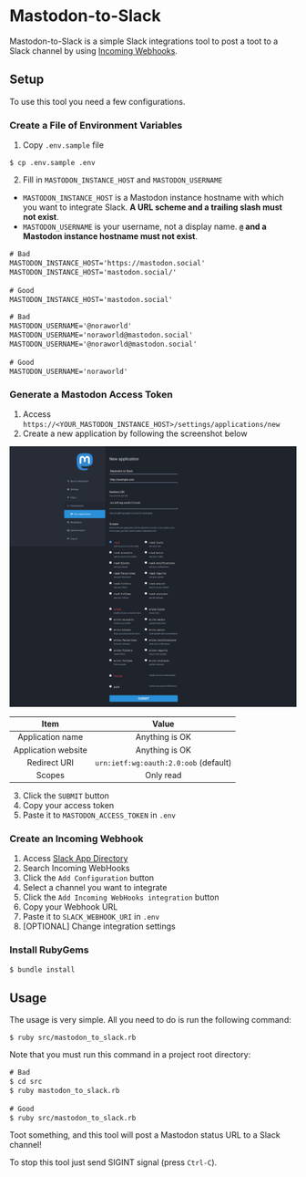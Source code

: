 # Mastodon-to-Slack
Mastodon-to-Slack is a simple Slack integrations tool to post a toot to a Slack channel by using [Incoming Webhooks](https://api.slack.com/incoming-webhooks).

## Setup
To use this tool you need a few configurations.

### Create a File of Environment Variables
1. Copy `.env.sample` file

```
$ cp .env.sample .env
```

2. Fill in `MASTODON_INSTANCE_HOST` and `MASTODON_USERNAME`
  - `MASTODON_INSTANCE_HOST` is a Mastodon instance hostname with which you want to integrate Slack. **A URL scheme and a trailing slash must not exist**.
  - `MASTODON_USERNAME` is your username, not a display name. **`@` and a Mastodon instance hostname must not exist**.

```
# Bad
MASTODON_INSTANCE_HOST='https://mastodon.social'
MASTODON_INSTANCE_HOST='mastodon.social/'

# Good
MASTODON_INSTANCE_HOST='mastodon.social'
```

```
# Bad
MASTODON_USERNAME='@noraworld'
MASTODON_USERNAME='noraworld@mastodon.social'
MASTODON_USERNAME='@noraworld@mastodon.social'

# Good
MASTODON_USERNAME='noraworld'
```

### Generate a Mastodon Access Token
1. Access `https://<YOUR_MASTODON_INSTANCE_HOST>/settings/applications/new`
2. Create a new application by following the screenshot below

![New application](./img/screenshots/new_application.png)

| Item | Value |
|:---:|:---:|
| Application name | Anything is OK |
| Application website | Anything is OK |
| Redirect URI | `urn:ietf:wg:oauth:2.0:oob` (default) |
| Scopes | Only read |

3. Click the `SUBMIT` button
4. Copy your access token
5. Paste it to `MASTODON_ACCESS_TOKEN` in `.env`

### Create an Incoming Webhook
1. Access [Slack App Directory](https://slack.com/apps)
2. Search Incoming WebHooks
3. Click the `Add Configuration` button
4. Select a channel you want to integrate
5. Click the `Add Incoming WebHooks integration` button
6. Copy your Webhook URL
7. Paste it to `SLACK_WEBHOOK_URI` in `.env`
8. [OPTIONAL] Change integration settings

### Install RubyGems
```
$ bundle install
```

## Usage
The usage is very simple. All you need to do is run the following command:

```
$ ruby src/mastodon_to_slack.rb
```

Note that you must run this command in a project root directory:

```
# Bad
$ cd src
$ ruby mastodon_to_slack.rb

# Good
$ ruby src/mastodon_to_slack.rb
```

Toot something, and this tool will post a Mastodon status URL to a Slack channel!

To stop this tool just send SIGINT signal (press `Ctrl-C`).
